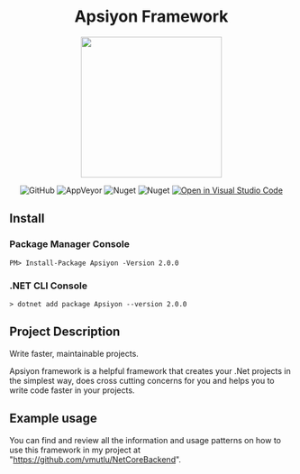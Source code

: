  <h1 align="center"> 
  Apsiyon Framework
 </h1>
 
<p align="center"> 
  <img src="https://user-images.githubusercontent.com/50150182/133311138-b29b279b-d54f-45c3-8794-0aa604e211b0.png" width="250">
</p>

<div align="center"> 
  
![GitHub](https://img.shields.io/github/license/vmutlu/ApsiyonFramework) ![AppVeyor](https://img.shields.io/appveyor/build/vmutlu/apsiyonframework) ![Nuget](https://img.shields.io/nuget/v/Apsiyon) ![Nuget](https://img.shields.io/nuget/dt/Apsiyon) [![Open in Visual Studio Code](https://open.vscode.dev/badges/open-in-vscode.svg)](https://open.vscode.dev/vmutlu/ApsiyonFramework)
</div>

## Install

### Package Manager Console

```
PM> Install-Package Apsiyon -Version 2.0.0
```

### .NET CLI Console

```
> dotnet add package Apsiyon --version 2.0.0
```

## Project Description

Write faster, maintainable projects.

Apsiyon framework is a helpful framework that creates your .Net projects in the simplest way, does cross cutting concerns for you and helps you to write code faster in your projects.
 
## Example usage

You can find and review all the information and usage patterns on how to use this framework in my project at "https://github.com/vmutlu/NetCoreBackend".
